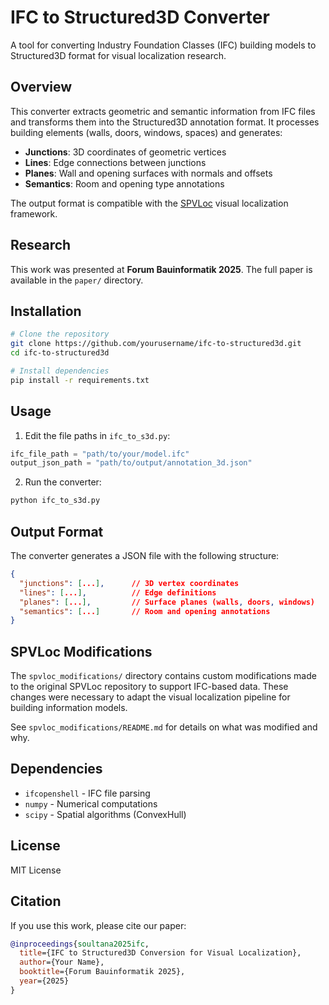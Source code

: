 # IFC to Structured3D Converter

A tool for converting Industry Foundation Classes (IFC) building models to Structured3D format for visual localization research.

## Overview

This converter extracts geometric and semantic information from IFC files and transforms them into the Structured3D annotation format. It processes building elements (walls, doors, windows, spaces) and generates:

- **Junctions**: 3D coordinates of geometric vertices
- **Lines**: Edge connections between junctions
- **Planes**: Wall and opening surfaces with normals and offsets
- **Semantics**: Room and opening type annotations

The output format is compatible with the [SPVLoc](https://github.com/microsoft/spvloc) visual localization framework.

## Research

This work was presented at **Forum Bauinformatik 2025**. The full paper is available in the `paper/` directory.

## Installation

```bash
# Clone the repository
git clone https://github.com/yourusername/ifc-to-structured3d.git
cd ifc-to-structured3d

# Install dependencies
pip install -r requirements.txt
```

## Usage

1. Edit the file paths in `ifc_to_s3d.py`:
```python
ifc_file_path = "path/to/your/model.ifc"
output_json_path = "path/to/output/annotation_3d.json"
```

2. Run the converter:
```bash
python ifc_to_s3d.py
```

## Output Format

The converter generates a JSON file with the following structure:

```json
{
  "junctions": [...],      // 3D vertex coordinates
  "lines": [...],          // Edge definitions
  "planes": [...],         // Surface planes (walls, doors, windows)
  "semantics": [...]       // Room and opening annotations
}
```

## SPVLoc Modifications

The `spvloc_modifications/` directory contains custom modifications made to the original SPVLoc repository to support IFC-based data. These changes were necessary to adapt the visual localization pipeline for building information models.

See `spvloc_modifications/README.md` for details on what was modified and why.

## Dependencies

- `ifcopenshell` - IFC file parsing
- `numpy` - Numerical computations
- `scipy` - Spatial algorithms (ConvexHull)

## License

MIT License

## Citation

If you use this work, please cite our paper:

```bibtex
@inproceedings{soultana2025ifc,
  title={IFC to Structured3D Conversion for Visual Localization},
  author={Your Name},
  booktitle={Forum Bauinformatik 2025},
  year={2025}
}
```
